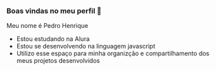 ### Boas vindas no meu perfil 💙

Meu nome é Pedro Henrique

- Estou estudando na Alura
- Estou se desenvolvendo na linguagem javascript
- Utilizo esse espaço para minha organizção e compartilhamento dos meus projetos desenvolvidos
